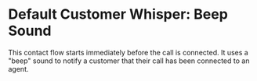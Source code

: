 # Default Customer Whisper: Beep Sound<a name="default-customer-whisper"></a>

This contact flow starts immediately before the call is connected\. It uses a "beep" sound to notify a customer that their call has been connected to an agent\. 